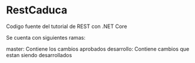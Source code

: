 # RestCaduca
Codigo fuente del tutorial de REST con .NET Core

Se cuenta con siguientes ramas:

master: Contiene los cambios aprobados
desarrollo: Contiene cambios que estan siendo desarrollados
